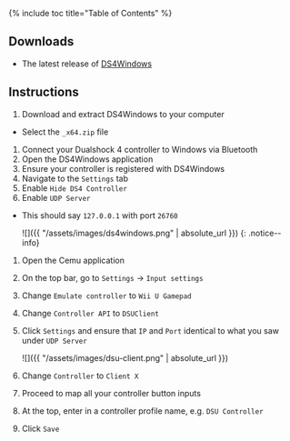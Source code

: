 {% include toc title="Table of Contents" %}

## Downloads

- The latest release of [DS4Windows](https://github.com/Jays2Kings/DS4Windows/releases/latest)

## Instructions

1. Download and extract DS4Windows to your computer
  - Select the `_x64.zip` file
1. Connect your Dualshock 4 controller to Windows via Bluetooth
1. Open the DS4Windows application
1. Ensure your controller is registered with DS4Windows
1. Navigate to the `Settings` tab
1. Enable `Hide DS4 Controller`
1. Enable `UDP Server`
  - This should say `127.0.0.1` with port `26760`

    ![]({{ "/assets/images/ds4windows.png" | absolute_url }})
    {: .notice--info}

1. Open the Cemu application
1. On the top bar, go to `Settings` -> `Input settings`
1. Change `Emulate controller` to `Wii U Gamepad`
1. Change `Controller API` to `DSUClient`
1. Click `Settings` and ensure that `IP` and `Port` identical to what you saw under `UDP Server`

    ![]({{ "/assets/images/dsu-client.png" | absolute_url }})

1. Change `Controller` to `Client X`
1. Proceed to map all your controller button inputs
1. At the top, enter in a controller profile name, e.g. `DSU Controller`
1. Click `Save`
